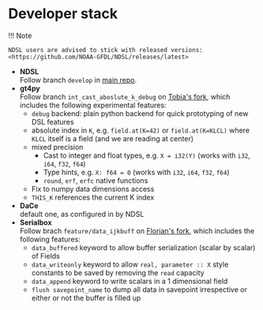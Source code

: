 # Developer stack

!!! Note

    NDSL users are advised to stick with released versions: <https://github.com/NOAA-GFDL/NDSL/releases/latest>

- **NDSL**<br/>
  Follow branch `develop` in [main repo](https://github.com/NOAA-GFDL/NDSL).
- **gt4py**<br/>
  Follow branch `int_cast_aboslute_k_debug` on [Tobia's fork](https://github.com/twicki/gt4py/tree/int_cast_aboslute_k_debug), which includes the following experimental features:
    - `debug` backend: plain python backend for quick prototyping of new DSL features
    - absolute index in `K`, e.g. `field.at(K=42)` or `field.at(K=KLCL)` where `KLCL` itself is a field (and we are reading at center)
    - mixed precision
        - Cast to integer and float types, e.g. `X = i32(Y)` (works with `i32`, `i64`, `f32`, `f64`)
        - Type hints, e.g. `X: f64 = 0` (works with `i32`, `i64`, `f32`, `f64`)
        - `round`, `erf`, `erfc` native functions
    - Fix to numpy data dimensions access
    - `THIS_K` references the current K index
- **DaCe**<br/>
  default one, as configured in by NDSL
- **Serialbox**<br/>
  Follow brach `feature/data_ijkbuff` on [Florian's fork](https://github.com/FlorianDeconinck/serialbox), which includes the following features:
    - `data_buffered` keyword to allow buffer serialization (scalar by scalar) of Fields
    - `data_writeonly` keyword to allow `real, parameter :: X` style constants to be saved by removing the `read` capacity
    - `data_append` keyword to write scalars in a 1 dimensional field
    - `flush savepoint_name` to dump all data in savepoint irrespective or either or not the buffer is filled up
